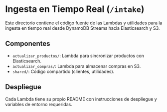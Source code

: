 # Ingesta en Tiempo Real (`/intake`)

Este directorio contiene el código fuente de las Lambdas y utilidades para la ingesta en tiempo real desde DynamoDB Streams hacia Elasticsearch y S3.

## Componentes
- `actualizar_productos/`: Lambda para sincronizar productos con Elasticsearch.
- `actualizar_compras/`: Lambda para almacenar compras en S3.
- `shared/`: Código compartido (clientes, utilidades).

## Despliegue
Cada Lambda tiene su propio README con instrucciones de despliegue y variables de entorno requeridas. 